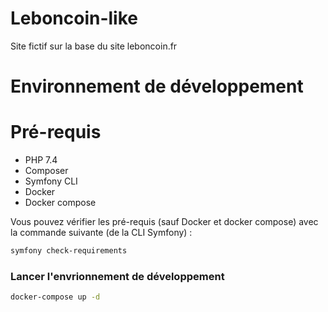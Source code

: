 # Leboncoin-like

Site fictif sur la base du site leboncoin.fr

# Environnement de développement

# Pré-requis

* PHP 7.4
* Composer
* Symfony CLI
* Docker
* Docker compose

Vous pouvez vérifier les pré-requis (sauf Docker et docker compose) avec la commande suivante (de la CLI Symfony) : 

```bash 
symfony check-requirements
```

### Lancer l'envrionnement de développement

```bash
docker-compose up -d
```

